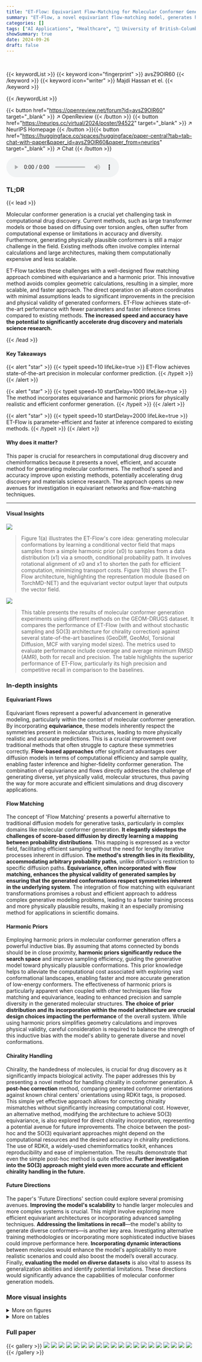 ```yaml
---
title: "ET-Flow: Equivariant Flow-Matching for Molecular Conformer Generation"
summary: "ET-Flow, a novel equivariant flow-matching model, generates highly accurate and physically realistic molecular conformers significantly faster than existing methods."
categories: []
tags: ["AI Applications", "Healthcare", "🏢 University of British-Columbia",]
showSummary: true
date: 2024-09-26
draft: false
---
```


<br>

{{< keywordList >}}
{{< keyword icon="fingerprint" >}} avsZ9OlR60 {{< /keyword >}}
{{< keyword icon="writer" >}} Majdi Hassan et el. {{< /keyword >}}
 
{{< /keywordList >}}

{{< button href="https://openreview.net/forum?id=avsZ9OlR60" target="_blank" >}}
↗ OpenReview
{{< /button >}}
{{< button href="https://neurips.cc/virtual/2024/poster/94522" target="_blank" >}}
↗ NeurIPS Homepage
{{< /button >}}{{< button href="https://huggingface.co/spaces/huggingface/paper-central?tab=tab-chat-with-paper&paper_id=avsZ9OlR60&paper_from=neurips" target="_blank" >}}
↗ Chat
{{< /button >}}



<audio controls>
    <source src="https://ai-paper-reviewer.com/avsZ9OlR60/podcast.wav" type="audio/wav">
    Your browser does not support the audio element.
</audio>


### TL;DR


{{< lead >}}

Molecular conformer generation is a crucial yet challenging task in computational drug discovery. Current methods, such as large transformer models or those based on diffusing over torsion angles, often suffer from computational expense or limitations in accuracy and diversity.  Furthermore, generating physically plausible conformers is still a major challenge in the field. Existing methods often involve complex internal calculations and large architectures, making them computationally expensive and less scalable. 

ET-Flow tackles these challenges with a well-designed flow matching approach combined with equivariance and a harmonic prior. This innovative method avoids complex geometric calculations, resulting in a simpler, more scalable, and faster approach.  The direct operation on all-atom coordinates with minimal assumptions leads to significant improvements in the precision and physical validity of generated conformers. ET-Flow achieves state-of-the-art performance with fewer parameters and faster inference times compared to existing methods. **The increased speed and accuracy have the potential to significantly accelerate drug discovery and materials science research.**

{{< /lead >}}


#### Key Takeaways

{{< alert "star" >}}
{{< typeit speed=10 lifeLike=true >}} ET-Flow achieves state-of-the-art precision in molecular conformer prediction. {{< /typeit >}}
{{< /alert >}}

{{< alert "star" >}}
{{< typeit speed=10 startDelay=1000 lifeLike=true >}} The method incorporates equivariance and harmonic priors for physically realistic and efficient conformer generation. {{< /typeit >}}
{{< /alert >}}

{{< alert "star" >}}
{{< typeit speed=10 startDelay=2000 lifeLike=true >}} ET-Flow is parameter-efficient and faster at inference compared to existing methods. {{< /typeit >}}
{{< /alert >}}

#### Why does it matter?
This paper is crucial for researchers in computational drug discovery and cheminformatics because it presents a novel, efficient, and accurate method for generating molecular conformers. The method's speed and accuracy improve upon existing methods, potentially accelerating drug discovery and materials science research. The approach opens up new avenues for investigation in equivariant networks and flow-matching techniques.

------
#### Visual Insights



![](https://ai-paper-reviewer.com/avsZ9OlR60/figures_1_1.jpg)

> Figure 1(a) illustrates the ET-Flow's core idea: generating molecular conformations by learning a conditional vector field that maps samples from a simple harmonic prior (x0) to samples from a data distribution (x1) via a smooth, conditional probability path. It involves rotational alignment of x0 and x1 to shorten the path for efficient computation, minimizing transport costs.  Figure 1(b) shows the ET-Flow architecture, highlighting the representation module (based on TorchMD-NET) and the equivariant vector output layer that outputs the vector field.





![](https://ai-paper-reviewer.com/avsZ9OlR60/tables_5_1.jpg)

> This table presents the results of molecular conformer generation experiments using different methods on the GEOM-DRUGS dataset.  It compares the performance of ET-Flow (with and without stochastic sampling and SO(3) architecture for chirality correction) against several state-of-the-art baselines (GeoDiff, GeoMol, Torsional Diffusion, MCF with varying model sizes). The metrics used to evaluate performance include coverage and average minimum RMSD (AMR), both for recall and precision.  The table highlights the superior performance of ET-Flow, particularly its high precision and competitive recall in comparison to the baselines.





### In-depth insights


#### Equivariant Flows
Equivariant flows represent a powerful advancement in generative modeling, particularly within the context of molecular conformer generation.  By incorporating **equivariance**, these models inherently respect the symmetries present in molecular structures, leading to more physically realistic and accurate predictions. This is a crucial improvement over traditional methods that often struggle to capture these symmetries correctly.  **Flow-based approaches** offer significant advantages over diffusion models in terms of computational efficiency and sample quality, enabling faster inference and higher-fidelity conformer generation. The combination of equivariance and flows directly addresses the challenge of generating diverse, yet physically valid, molecular structures, thus paving the way for more accurate and efficient simulations and drug discovery applications.

#### Flow Matching
The concept of 'Flow Matching' presents a powerful alternative to traditional diffusion models for generative tasks, particularly in complex domains like molecular conformer generation. **It elegantly sidesteps the challenges of score-based diffusion by directly learning a mapping between probability distributions**. This mapping is expressed as a vector field, facilitating efficient sampling without the need for lengthy iterative processes inherent in diffusion.  **The method's strength lies in its flexibility, accommodating arbitrary probability paths**, unlike diffusion's restriction to specific diffusion paths.  **Equivariance, often incorporated with flow matching, enhances the physical validity of generated samples by ensuring that the generated conformations respect symmetries inherent in the underlying system**. The integration of flow matching with equivariant transformations promises a robust and efficient approach to address complex generative modeling problems, leading to a faster training process and more physically plausible results, making it an especially promising method for applications in scientific domains.

#### Harmonic Priors
Employing harmonic priors in molecular conformer generation offers a powerful inductive bias.  By assuming that atoms connected by bonds should be in close proximity, **harmonic priors significantly reduce the search space** and improve sampling efficiency, guiding the generative model toward physically plausible conformations. This prior knowledge helps to alleviate the computational cost associated with exploring vast conformational landscapes, enabling faster and more accurate generation of low-energy conformers. The effectiveness of harmonic priors is particularly apparent when coupled with other techniques like flow matching and equivariance, leading to enhanced precision and sample diversity in the generated molecular structures. **The choice of prior distribution and its incorporation within the model architecture are crucial design choices impacting the performance** of the overall system. While using harmonic priors simplifies geometry calculations and improves physical validity, careful consideration is required to balance the strength of this inductive bias with the model's ability to generate diverse and novel conformations.

#### Chirality Handling
Chirality, the handedness of molecules, is crucial for drug discovery as it significantly impacts biological activity.  The paper addresses this by presenting a novel method for handling chirality in conformer generation.  A **post-hoc correction** method, comparing generated conformer orientations against known chiral centers' orientations using RDKit tags, is proposed. This simple yet effective approach allows for correcting chirality mismatches without significantly increasing computational cost. However, an alternative method, modifying the architecture to achieve SO(3) equivariance, is also explored for direct chirality incorporation, representing a potential avenue for future improvements. The choice between the post-hoc and the SO(3) equivariant approaches might depend on the computational resources and the desired accuracy in chirality predictions. The use of RDKit, a widely-used cheminformatics toolkit, enhances reproducibility and ease of implementation.  The results demonstrate that even the simple post-hoc method is quite effective.  **Further investigation into the SO(3) approach might yield even more accurate and efficient chirality handling in the future.**

#### Future Directions
The paper's 'Future Directions' section could explore several promising avenues.  **Improving the model's scalability** to handle larger molecules and more complex systems is crucial.  This might involve exploring more efficient equivariant architectures or incorporating advanced sampling techniques.  **Addressing the limitations in recall**—the model's ability to generate diverse conformers—is another key area.  Investigating alternative training methodologies or incorporating more sophisticated inductive biases could improve performance here.  **Incorporating dynamic interactions** between molecules would enhance the model's applicability to more realistic scenarios and could also boost the model’s overall accuracy. Finally,  **evaluating the model on diverse datasets** is also vital to assess its generalization abilities and identify potential limitations.  These directions would significantly advance the capabilities of molecular conformer generation models.


### More visual insights

<details>
<summary>More on figures
</summary>


![](https://ai-paper-reviewer.com/avsZ9OlR60/figures_4_1.jpg)

> This figure illustrates the stochastic sampling process used during inference in the ET-Flow model.  A noisy intermediate state (purple line) is created by adding noise to the position at time t (xt). The model then predicts the vector field (ût) using this noisy state instead of the original state (xt). The position is then updated using this predicted vector field to get the position at time t+1 (Xt+1), as shown by the yellow line. This process introduces stochasticity, improving sample diversity and accuracy. The figure showcases the steps in a time-position graph, where the shaded area represents the probability distribution.


![](https://ai-paper-reviewer.com/avsZ9OlR60/figures_6_1.jpg)

> This figure shows the recall and precision coverage results of ET-Flow, Torsional Diffusion, and MCF models on the GEOM-DRUGS dataset.  The x-axis represents the threshold distance, and the y-axis represents the coverage (percentage).  The plots show that ET-Flow outperforms the other methods, particularly at lower threshold distances, highlighting its ability to generate accurate conformers even with a tighter RMSD threshold. The figure includes separate plots for the mean and median coverage across different threshold values for both Recall and Precision.


![](https://ai-paper-reviewer.com/avsZ9OlR60/figures_7_1.jpg)

> This figure presents the results of recall and precision coverage using various threshold distances on the GEOM-DRUGS dataset.  It compares the performance of ET-Flow to Torsional Diffusion and MCF models.  The graph shows ET-Flow significantly outperforming Torsional Diffusion across all threshold distances, and performing comparably or better to MCF, especially at lower thresholds indicating superior performance in generating accurate conformer predictions at lower RMSD thresholds.


![](https://ai-paper-reviewer.com/avsZ9OlR60/figures_13_1.jpg)

> This figure shows the overall architecture of ET-Flow, which consists of two main parts: a representation module and an equivariant vector output module.  The representation module uses a modified version of the TorchMD-NET architecture, incorporating equivariant attention layers to process molecular features. The output layer then uses gated equivariant blocks to produce the final conformer predictions. The figure also provides detailed diagrams of the equivariant attention layer and the multi-head attention block, highlighting the specific operations and components involved.


![](https://ai-paper-reviewer.com/avsZ9OlR60/figures_20_1.jpg)

> This figure visually demonstrates the effect of varying the number of sampling steps in the ET-Flow model on the generation of molecular conformers.  It presents sets of conformers generated using 5, 10, 20, and 50 sampling steps, respectively. Each row compares the reference (ground truth) conformer to the conformers generated by ET-Flow with the varying numbers of steps. This allows for a visual assessment of how the model's accuracy and diversity change with the number of sampling steps.  Fewer steps mean less computation but possibly lower accuracy.  The overall goal is to show that ET-Flow can produce quality samples even with fewer sampling steps.


</details>




<details>
<summary>More on tables
</summary>


![](https://ai-paper-reviewer.com/avsZ9OlR60/tables_6_1.jpg)
> This table presents the results of molecular conformer generation experiments on the GEOM-QM9 dataset, using a distance threshold of 0.5 angstroms.  It compares the performance of ET-Flow (with and without SO(3) architecture for chirality correction) against other state-of-the-art methods.  The metrics used for comparison include coverage and average minimum root mean square deviation (AMR), both in terms of recall and precision.

![](https://ai-paper-reviewer.com/avsZ9OlR60/tables_7_1.jpg)
> This table presents the median errors in predicting various molecular properties (energy, dipole moment, HOMO-LUMO gap, and minimum energy) for different conformer generation methods. The errors are calculated as the median difference between the predicted and true values for each property, comparing ensembles of generated and true conformers.  Lower values indicate better prediction accuracy.

![](https://ai-paper-reviewer.com/avsZ9OlR60/tables_8_1.jpg)
> This table presents the results of molecular conformer generation experiments conducted using the GEOM-DRUGS dataset, where the root-mean-square deviation (RMSD) threshold (δ) was set to 0.75Å.  The table compares the performance of ET-Flow (with and without stochastic sampling), ET-Flow with SO(3) architecture for chirality correction, and several other state-of-the-art methods.  The metrics used for evaluation include Coverage (the percentage of ground truth conformers found), and Average Minimum RMSD (AMR, the average minimum distance between generated conformers and the ground truth conformers).  Precision and recall values are also provided.

![](https://ai-paper-reviewer.com/avsZ9OlR60/tables_15_1.jpg)
> This table presents the results of molecular conformer generation experiments using the GEOM-DRUGS dataset. It compares the performance of ET-Flow (with and without stochastic sampling and SO(3) architecture for chirality correction) against other state-of-the-art methods.  The metrics used for comparison include Coverage (the proportion of reference conformers covered by generated conformers), Average Minimum Root Mean Square Deviation (AMR, measuring the average distance between generated and reference conformers), and Recall and Precision values. The table highlights ET-Flow's superior performance in terms of precision and accuracy, especially compared to models of similar size.

![](https://ai-paper-reviewer.com/avsZ9OlR60/tables_16_1.jpg)
> This table presents the results of molecular conformer generation experiments conducted on the GEOM-DRUGS dataset using three different versions of the ET-Flow model: the original ET-Flow, ET-Flow with stochastic sampling (ET-Flow-SS), and ET-Flow with SO(3) architecture for chirality correction (ET-Flow-SO(3)).  The table compares the performance of these models to several baselines (GeoDiff, GeoMol, TorsionalDiff, and MCF with varying model sizes). Key metrics used for evaluation are coverage, average minimum RMSD (AMR), both in terms of median and mean values, and precision. The table shows that ET-Flow achieves competitive or state-of-the-art results in terms of precision and AMR.

![](https://ai-paper-reviewer.com/avsZ9OlR60/tables_18_1.jpg)
> This table presents the ablation study results on the GEOM-DRUGS dataset. It compares the performance of the ET-Flow model with several modifications against the original ET-Flow model. The modifications include using SO(3) architecture for chirality correction, removing the rotational alignment step, and using a Gaussian prior instead of the harmonic prior. The results are evaluated using Recall and Precision metrics, both of which include Coverage and Average Minimum RMSD (AMR).  The table shows how these modifications affect the performance of the model in terms of Coverage and AMR for both Recall and Precision.

![](https://ai-paper-reviewer.com/avsZ9OlR60/tables_18_2.jpg)
> This table presents the results of molecular conformer generation experiments on the GEOM-QM9 dataset using a threshold distance of 0.5Å.  It compares the performance of ET-Flow (with and without the SO(3) architecture for chirality correction) against other state-of-the-art methods. The metrics used for evaluation include Coverage and Average Minimum RMSD (AMR), both for Recall and Precision.  Each method generated conformers over 50 time steps.

![](https://ai-paper-reviewer.com/avsZ9OlR60/tables_18_3.jpg)
> This table presents the results of out-of-distribution (OOD) experiments conducted to evaluate the generalization capability of the ET-Flow model.  Two types of data splits are used: Random Split (RS) and Scaffold Split (SS).  The results are compared against the baseline methods for different scenarios of training and testing on different datasets. This table shows the Recall and Precision with Coverage and Average Minimum Root Mean Square Deviation (AMR) for each setting.

![](https://ai-paper-reviewer.com/avsZ9OlR60/tables_19_1.jpg)
> This table presents the results of molecular conformer generation experiments conducted on the GEOM-DRUGS dataset.  It compares the performance of ET-Flow (with and without stochastic sampling and SO(3) architecture for chirality correction) against several baseline methods. The metrics used for evaluation include Coverage (a measure of the diversity of generated conformers), and Average Minimum RMSD (AMR, a measure of the accuracy of generated conformers). The table highlights ET-Flow's state-of-the-art performance in terms of precision, while maintaining competitiveness in recall with much larger models.

</details>




### Full paper

{{< gallery >}}
<img src="https://ai-paper-reviewer.com/avsZ9OlR60/1.png" class="grid-w50 md:grid-w33 xl:grid-w25" />
<img src="https://ai-paper-reviewer.com/avsZ9OlR60/2.png" class="grid-w50 md:grid-w33 xl:grid-w25" />
<img src="https://ai-paper-reviewer.com/avsZ9OlR60/3.png" class="grid-w50 md:grid-w33 xl:grid-w25" />
<img src="https://ai-paper-reviewer.com/avsZ9OlR60/4.png" class="grid-w50 md:grid-w33 xl:grid-w25" />
<img src="https://ai-paper-reviewer.com/avsZ9OlR60/5.png" class="grid-w50 md:grid-w33 xl:grid-w25" />
<img src="https://ai-paper-reviewer.com/avsZ9OlR60/6.png" class="grid-w50 md:grid-w33 xl:grid-w25" />
<img src="https://ai-paper-reviewer.com/avsZ9OlR60/7.png" class="grid-w50 md:grid-w33 xl:grid-w25" />
<img src="https://ai-paper-reviewer.com/avsZ9OlR60/8.png" class="grid-w50 md:grid-w33 xl:grid-w25" />
<img src="https://ai-paper-reviewer.com/avsZ9OlR60/9.png" class="grid-w50 md:grid-w33 xl:grid-w25" />
<img src="https://ai-paper-reviewer.com/avsZ9OlR60/10.png" class="grid-w50 md:grid-w33 xl:grid-w25" />
<img src="https://ai-paper-reviewer.com/avsZ9OlR60/11.png" class="grid-w50 md:grid-w33 xl:grid-w25" />
<img src="https://ai-paper-reviewer.com/avsZ9OlR60/12.png" class="grid-w50 md:grid-w33 xl:grid-w25" />
<img src="https://ai-paper-reviewer.com/avsZ9OlR60/13.png" class="grid-w50 md:grid-w33 xl:grid-w25" />
<img src="https://ai-paper-reviewer.com/avsZ9OlR60/14.png" class="grid-w50 md:grid-w33 xl:grid-w25" />
<img src="https://ai-paper-reviewer.com/avsZ9OlR60/15.png" class="grid-w50 md:grid-w33 xl:grid-w25" />
<img src="https://ai-paper-reviewer.com/avsZ9OlR60/16.png" class="grid-w50 md:grid-w33 xl:grid-w25" />
<img src="https://ai-paper-reviewer.com/avsZ9OlR60/17.png" class="grid-w50 md:grid-w33 xl:grid-w25" />
<img src="https://ai-paper-reviewer.com/avsZ9OlR60/18.png" class="grid-w50 md:grid-w33 xl:grid-w25" />
<img src="https://ai-paper-reviewer.com/avsZ9OlR60/19.png" class="grid-w50 md:grid-w33 xl:grid-w25" />
<img src="https://ai-paper-reviewer.com/avsZ9OlR60/20.png" class="grid-w50 md:grid-w33 xl:grid-w25" />
{{< /gallery >}}